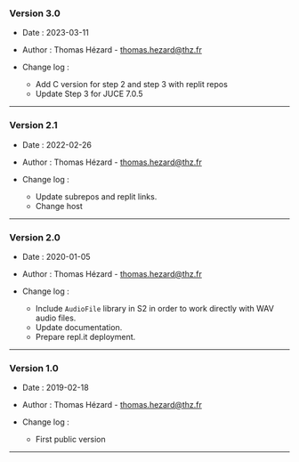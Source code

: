 ### Version 3.0 ###
* Date : 2023-03-11
* Author : Thomas Hézard - thomas.hezard@thz.fr

* Change log :
    - Add C version for step 2 and step 3 with replit repos
    - Update Step 3 for JUCE 7.0.5
    
*****


### Version 2.1 ###
* Date : 2022-02-26
* Author : Thomas Hézard - thomas.hezard@thz.fr

* Change log :
    - Update subrepos and replit links.
    - Change host
    
*****


### Version 2.0 ###
* Date : 2020-01-05
* Author : Thomas Hézard - thomas.hezard@thz.fr

* Change log :
    - Include `AudioFile` library in S2 in order to work directly with WAV audio files.
    - Update documentation.
    - Prepare repl.it deployment.
    
*****


### Version 1.0 ###
* Date : 2019-02-18
* Author : Thomas Hézard - thomas.hezard@thz.fr

* Change log :
    - First public version
    
*****